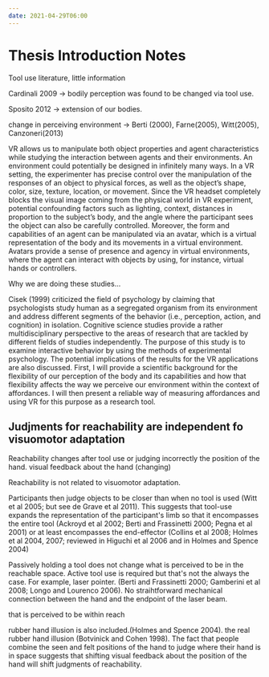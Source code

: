 ```yaml
---
date: 2021-04-29T06:00
---
```


# Thesis Introduction Notes

Tool use literature, little information

Cardinali 2009 -> bodily perception was found to be changed via tool use.

Sposito 2012 -> extension of our bodies.

change in perceiving environment ->  Berti (2000), Farne(2005), Witt(2005), Canzoneri(2013)


VR allows us to manipulate both object properties and agent characteristics while studying the interaction between agents and their environments. An environment could potentially be designed in infinitely many ways. In a VR setting, the experimenter has precise control over the manipulation of the responses of an object to physical forces, as well as the object’s shape, color, size, texture, location, or movement. Since the VR headset completely blocks the visual image coming from the physical world in VR experiment, potential confounding factors such as lighting, context, distances in proportion to the subject’s body, and the angle where the participant sees the object can also be carefully controlled. Moreover, the form and capabilities of an agent can be manipulated via an avatar, which is a virtual representation of the body and its movements in a virtual environment. Avatars provide a sense of presence and agency in virtual environments, where the agent can interact with objects by using, for instance, virtual hands or controllers. 

Why we are doing these studies...

Cisek (1999) criticized the field of psychology by claiming that psychologists study human as a segregated organism from its environment and address different segments of the behavior (i.e., perception, action, and cognition) in isolation. Cognitive science studies provide a rather multidisciplinary perspective to the areas of research that are tackled by different fields of studies independently. The purpose of this study is to examine interactive behavior by using the methods of experimental psychology. The potential implications of the results for the VR applications are also discussed. First, I will provide a scientific background for the flexibility of our perception of the body and its capabilities and how that flexibility affects the way we perceive our environment within the context of affordances. I will then present a reliable way of measuring affordances and using VR for this purpose as a research tool. 

## Judjments for reachability are independent fo visuomotor adaptation

Reachability changes after tool use or judging incorrectly the position of the hand. visual feedback about the hand (changing)

Reachability is not related to visuomotor adaptation.

Participants then judge objects to be closer than when no tool is used (Witt et al 2005; but see de Grave et al 2011). This suggests that tool-use expands the representation of the participant's limb so that it encompasses the entire tool (Ackroyd et al 2002; Berti and Frassinetti 2000; Pegna et al 2001) or at least encompasses the end-effector (Collins et al 2008; Holmes et al 2004, 2007; reviewed in Higuchi et al 2006 and in Holmes and Spence 2004)

Passively holding a tool does not change what is perceived to be in the reachable space. Active tool use is required but that's not the always the case. For example, laser pointer. (Berti and Frassinetti 2000; Gamberini et al 2008; Longo and Lourenco 2006). No straihtforward mechanical connection between the hand and the endpoint of the laser beam.

that is perceived to be within reach

rubber hand illusion is also included.(Holmes and Spence 2004).
the real rubber hand illusion (Botvinick and Cohen 1998). The fact that people combine the seen and felt positions of the hand to judge where their hand is in space suggests that shifting visual feedback about the position of the hand will shift judgments of reachability.




